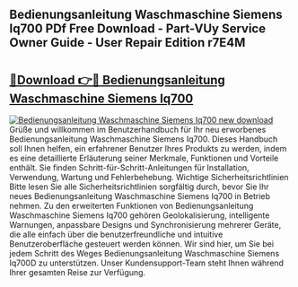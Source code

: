 ## Bedienungsanleitung Waschmaschine Siemens Iq700 PDf Free Download - Part-VUy Service Owner Guide - User Repair Edition r7E4M

# <h2><a href="http://df3c6m.blite.top/?on=Bedienungsanleitung+Waschmaschine+Siemens+Iq700">🔗Download 👉🔴 Bedienungsanleitung Waschmaschine Siemens Iq700</a></h2>

[![Bedienungsanleitung Waschmaschine Siemens Iq700 new download](https://i.imgur.com/lujVjoI.png)](http://df3c6m.blite.top/?on=Bedienungsanleitung+Waschmaschine+Siemens+Iq700)
Grüße und willkommen im Benutzerhandbuch für Ihr neu erworbenes Bedienungsanleitung Waschmaschine Siemens Iq700. Dieses Handbuch soll Ihnen helfen, ein erfahrener Benutzer Ihres Produkts zu werden, indem es eine detaillierte Erläuterung seiner Merkmale, Funktionen und Vorteile enthält. Sie finden Schritt-für-Schritt-Anleitungen für Installation, Verwendung, Wartung und Fehlerbehebung. Wichtige Sicherheitsrichtlinien Bitte lesen Sie alle Sicherheitsrichtlinien sorgfältig durch, bevor Sie Ihr neues Bedienungsanleitung Waschmaschine Siemens Iq700 in Betrieb nehmen. Zu den erweiterten Funktionen von Bedienungsanleitung Waschmaschine Siemens Iq700 gehören Geolokalisierung, intelligente Warnungen, anpassbare Designs und Synchronisierung mehrerer Geräte, die alle einfach über die benutzerfreundliche und intuitive Benutzeroberfläche gesteuert werden können. Wir sind hier, um Sie bei jedem Schritt des Weges Bedienungsanleitung Waschmaschine Siemens Iq700D zu unterstützen. Unser Kundensupport-Team steht Ihnen während Ihrer gesamten Reise zur Verfügung.
